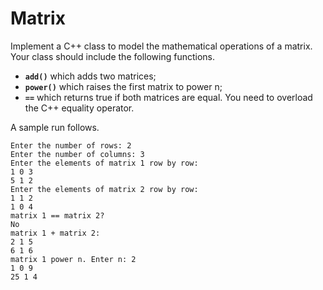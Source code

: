 # Matrix

Implement a C++ class to model the mathematical operations of a matrix. Your class should
include the following functions.

- **`add()`** which adds two matrices;
- **`power()`** which raises the first matrix to power n;
- **`==`** which returns true if both matrices are equal. You need to overload the C++
equality operator.

A sample run follows.
```
Enter the number of rows: 2
Enter the number of columns: 3
Enter the elements of matrix 1 row by row:
1 0 3
5 1 2
Enter the elements of matrix 2 row by row:
1 1 2
1 0 4
matrix 1 == matrix 2?
No
matrix 1 + matrix 2:
2 1 5
6 1 6
matrix 1 power n. Enter n: 2
1 0 9
25 1 4
```